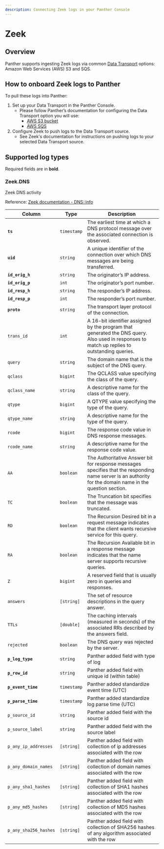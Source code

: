 ```yaml
---
description: Connecting Zeek logs in your Panther Console
---
```


# Zeek

## Overview

Panther supports ingesting Zeek logs via common [Data Transport](https://docs.panther.com/data-onboarding/data-transports) options: Amazon Web Services (AWS) S3 and SQS.

## How to onboard Zeek logs to Panther

To pull these logs into Panther:

1. Set up your Data Transport in the Panther Console.
   * Please follow Panther’s documentation for configuring the Data Transport option you will use:
     * [AWS S3 bucket](https://docs.panther.com/data-onboarding/data-transports/s3)
     * [AWS SQS](https://docs.panther.com/data-onboarding/data-transports/sqs)
2. Configure Zeek to push logs to the Data Transport source.
   * See Zeek's documentation for instructions on pushing logs to your selected Data Transport source.

## Supported log types

Required fields are in **bold**.

### Zeek.DNS

Zeek DNS activity

Reference: [Zeek documentation - DNS::info](https://docs.zeek.org/en/current/scripts/base/protocols/dns/main.zeek.html#type-DNS::Info)&#x20;

| Column                | Type        | Description                                                                                                                                               |
| --------------------- | ----------- | --------------------------------------------------------------------------------------------------------------------------------------------------------- |
| **`ts`**              | `timestamp` | The earliest time at which a DNS protocol message over the associated connection is observed.                                                             |
| **`uid`**             | `string`    | A unique identifier of the connection over which DNS messages are being transferred.                                                                      |
| **`id_orig_h`**       | `string`    | The originator’s IP address.                                                                                                                              |
| **`id_orig_p`**       | `int`       | The originator’s port number.                                                                                                                             |
| **`id_resp_h`**       | `string`    | The responder’s IP address.                                                                                                                               |
| **`id_resp_p`**       | `int`       | The responder’s port number.                                                                                                                              |
| **`proto`**           | `string`    | The transport layer protocol of the connection.                                                                                                           |
| `trans_id`            | `int`       | A 16-bit identifier assigned by the program that generated the DNS query. Also used in responses to match up replies to outstanding queries.              |
| `query`               | `string`    | The domain name that is the subject of the DNS query.                                                                                                     |
| `qclass`              | `bigint`    | The QCLASS value specifying the class of the query.                                                                                                       |
| `qclass_name`         | `string`    | A descriptive name for the class of the query.                                                                                                            |
| `qtype`               | `bigint`    | A QTYPE value specifying the type of the query.                                                                                                           |
| `qtype_name`          | `string`    | A descriptive name for the type of the query.                                                                                                             |
| `rcode`               | `bigint`    | The response code value in DNS response messages.                                                                                                         |
| `rcode_name`          | `string`    | A descriptive name for the response code value.                                                                                                           |
| `AA`                  | `boolean`   | The Authoritative Answer bit for response messages specifies that the responding name server is an authority for the domain name in the question section. |
| `TC`                  | `boolean`   | The Truncation bit specifies that the message was truncated.                                                                                              |
| `RD`                  | `boolean`   | The Recursion Desired bit in a request message indicates that the client wants recursive service for this query.                                          |
| `RA`                  | `boolean`   | The Recursion Available bit in a response message indicates that the name server supports recursive queries.                                              |
| `Z`                   | `bigint`    | A reserved field that is usually zero in queries and responses.                                                                                           |
| `answers`             | `[string]`  | The set of resource descriptions in the query answer.                                                                                                     |
| `TTLs`                | `[double]`  | The caching intervals (measured in seconds) of the associated RRs described by the answers field.                                                         |
| `rejected`            | `boolean`   | The DNS query was rejected by the server.                                                                                                                 |
| **`p_log_type`**      | `string`    | Panther added field with type of log                                                                                                                      |
| **`p_row_id`**        | `string`    | Panther added field with unique id (within table)                                                                                                         |
| **`p_event_time`**    | `timestamp` | Panther added standardize event time (UTC)                                                                                                                |
| **`p_parse_time`**    | `timestamp` | Panther added standardize log parse time (UTC)                                                                                                            |
| `p_source_id`         | `string`    | Panther added field with the source id                                                                                                                    |
| `p_source_label`      | `string`    | Panther added field with the source label                                                                                                                 |
| `p_any_ip_addresses`  | `[string]`  | Panther added field with collection of ip addresses associated with the row                                                                               |
| `p_any_domain_names`  | `[string]`  | Panther added field with collection of domain names associated with the row                                                                               |
| `p_any_sha1_hashes`   | `[string]`  | Panther added field with collection of SHA1 hashes associated with the row                                                                                |
| `p_any_md5_hashes`    | `[string]`  | Panther added field with collection of MD5 hashes associated with the row                                                                                 |
| `p_any_sha256_hashes` | `[string]`  | Panther added field with collection of SHA256 hashes of any algorithm associated with the row                                                             |
